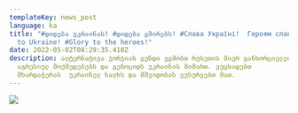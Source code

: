 ```yaml
---
templateKey: news_post
language: ka
title: "#დიდება უკრაინას! #დიდება გმირებს! #Слава Україні!  Героям слава! #Glory
  to Ukraine! #Glory to the heroes!"
date: 2022-05-02T08:29:35.410Z
description: ალტერნატივა ჯორჯიას გუნდი ვგმობთ რუსეთის მიერ განხორციელებულ
  აგრესიულ მოქმედებებს და გენოციდს უკრაინის მიმართ. ვუცხადებთ
  მხარდაჭერას  უკრაინელ ხალხს და მშვიდობას ვუსურვებთ მათ.
---
```

<div class="image-list">

![](/media/uploads/georgia-ukraine.jpeg)

</div>